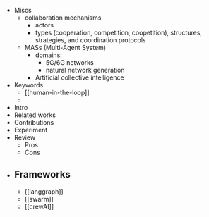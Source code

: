 - Miscs
	- collaboration mechanisms
		- actors
		- types (cooperation, competition, coopetition), structures, strategies, and coordination protocols
	- MASs (Multi-Agent System)
		- domains:
			- 5G/6G networks
			- natural network generation
		- Artificial collective intelligence
- Keywords
	- [[human-in-the-loop]]
	-
- Intro
- Related works
- Contributions
- Experiment
- Review
	- Pros
	- Cons
- ## Frameworks
	- [[langgraph]]
	- [[swarm]]
	- [[crewAI]]